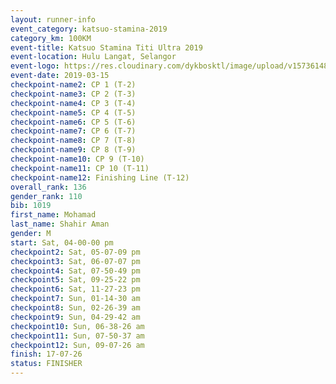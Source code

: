 ```yaml
--- 
layout: runner-info 
event_category: katsuo-stamina-2019 
category_km: 100KM 
event-title: Katsuo Stamina Titi Ultra 2019 
event-location: Hulu Langat, Selangor 
event-logo: https://res.cloudinary.com/dykbosktl/image/upload/v1573614825/Logo/Logo_p7ft6n.png 
event-date: 2019-03-15 
checkpoint-name2: CP 1 (T-2) 
checkpoint-name3: CP 2 (T-3) 
checkpoint-name4: CP 3 (T-4) 
checkpoint-name5: CP 4 (T-5) 
checkpoint-name6: CP 5 (T-6) 
checkpoint-name7: CP 6 (T-7) 
checkpoint-name8: CP 7 (T-8) 
checkpoint-name9: CP 8 (T-9) 
checkpoint-name10: CP 9 (T-10) 
checkpoint-name11: CP 10 (T-11) 
checkpoint-name12: Finishing Line (T-12) 
overall_rank: 136
gender_rank: 110
bib: 1019
first_name: Mohamad
last_name: Shahir Aman
gender: M
start: Sat, 04-00-00 pm
checkpoint2: Sat, 05-07-09 pm
checkpoint3: Sat, 06-07-07 pm
checkpoint4: Sat, 07-50-49 pm
checkpoint5: Sat, 09-25-22 pm
checkpoint6: Sat, 11-27-23 pm
checkpoint7: Sun, 01-14-30 am
checkpoint8: Sun, 02-26-39 am
checkpoint9: Sun, 04-29-42 am
checkpoint10: Sun, 06-38-26 am
checkpoint11: Sun, 07-50-37 am
checkpoint12: Sun, 09-07-26 am
finish: 17-07-26
status: FINISHER
--- 
```

